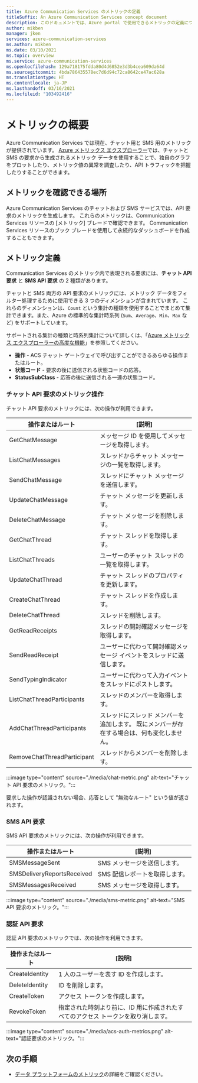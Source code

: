 ```yaml
---
title: Azure Communication Services のメトリックの定義
titleSuffix: An Azure Communication Services concept document
description: このドキュメントでは、Azure portal で使用できるメトリックの定義について説明します。
author: mikben
manager: jken
services: azure-communication-services
ms.author: mikben
ms.date: 03/10/2021
ms.topic: overview
ms.service: azure-communication-services
ms.openlocfilehash: 129a718175fdda80d4d6852e3d3b4cea609da64d
ms.sourcegitcommit: 4bda786435578ec7d6d94c72ca8642ce47ac628a
ms.translationtype: HT
ms.contentlocale: ja-JP
ms.lasthandoff: 03/16/2021
ms.locfileid: "103492416"
---
```

# <a name="metrics-overview"></a>メトリックの概要

Azure Communication Services では現在、チャット用と SMS 用のメトリックが提供されています。 [Azure メトリックス エクスプローラー](../../azure-monitor/essentials/metrics-getting-started.md)では、チャットと SMS の要求から生成されるメトリック データを使用することで、独自のグラフをプロットしたり、メトリック値の異常を調査したり、API トラフィックを把握したりすることができます。

## <a name="where-to-find-metrics"></a>メトリックを確認できる場所

Azure Communication Services のチャットおよび SMS サービスでは、API 要求のメトリックを生成します。 これらのメトリックは、Communication Services リソースの [メトリック] ブレードで確認できます。 Communication Services リソースのブック ブレードを使用して永続的なダッシュボードを作成することもできます。

## <a name="metric-definitions"></a>メトリック定義

Communication Services のメトリック内で表現される要求には、**チャット API 要求** と **SMS API 要求** の 2 種類があります。

チャットと SMS 両方の API 要求のメトリックには、メトリック データをフィルター処理するために使用できる 3 つのディメンションが含まれています。 これらのディメンションは、`Count` という集計の種類を使用することでまとめて集計できます。また、Azure の標準的な集計時系列 (`Sum`、`Average`、`Min`、`Max` など) をサポートしています。

サポートされる集計の種類と時系列集計について詳しくは、「[Azure メトリックス エクスプローラーの高度な機能](../../azure-monitor/essentials/metrics-charts.md#aggregation)」を参照してください。

- **操作** - ACS チャット ゲートウェイで呼び出すことができるあらゆる操作またはルート。
- **状態コード** - 要求の後に送信される状態コードの応答。
- **StatusSubClass** - 応答の後に送信される一連の状態コード。 


### <a name="chat-api-request-metric-operations"></a>チャット API 要求のメトリック操作

チャット API 要求のメトリックには、次の操作が利用できます。

| 操作またはルート    | [説明]                                                                                    |
| -------------------- | ---------------------------------------------------------------------------------------------- |
| GetChatMessage       | メッセージ ID を使用してメッセージを取得します。 |
| ListChatMessages     | スレッドからチャット メッセージの一覧を取得します。 |
| SendChatMessage      | スレッドにチャット メッセージを送信します。 |
| UpdateChatMessage    | チャット メッセージを更新します。 |
| DeleteChatMessage    | チャット メッセージを削除します。 |
| GetChatThread        | チャット スレッドを取得します。 |
| ListChatThreads      | ユーザーのチャット スレッドの一覧を取得します。 |
| UpdateChatThread     | チャット スレッドのプロパティを更新します。 |
| CreateChatThread     | チャット スレッドを作成します。 |
| DeleteChatThread     | スレッドを削除します。 |
| GetReadReceipts      | スレッドの開封確認メッセージを取得します。 |
| SendReadReceipt      | ユーザーに代わって開封確認メッセージ イベントをスレッドに送信します。 |
| SendTypingIndicator           | ユーザーに代わって入力イベントをスレッドにポストします。 |
| ListChatThreadParticipants    | スレッドのメンバーを取得します。 |
| AddChatThreadParticipants     | スレッドにスレッド メンバーを追加します。 既にメンバーが存在する場合は、何も変化しません。 |
| RemoveChatThreadParticipant   | スレッドからメンバーを削除します。 |

:::image type="content" source="./media/chat-metric.png" alt-text="チャット API 要求のメトリック。":::

要求した操作が認識されない場合、応答として "無効なルート" という値が返されます。

### <a name="sms-api-requests"></a>SMS API 要求

SMS API 要求のメトリックには、次の操作が利用できます。

| 操作またはルート    | [説明]                                                                                    |
| -------------------- | ---------------------------------------------------------------------------------------------- |
| SMSMessageSent       | SMS メッセージを送信します。 |
| SMSDeliveryReportsReceived     | SMS 配信レポートを取得します。 |
| SMSMessagesReceived      | SMS メッセージを取得します。 |


:::image type="content" source="./media/sms-metric.png" alt-text="SMS API 要求のメトリック。":::

### <a name="authentication-api-requests"></a>認証 API 要求

認証 API 要求のメトリックでは、次の操作を利用できます。

| 操作またはルート    | [説明]                                                                                    |
| -------------------- | ---------------------------------------------------------------------------------------------- |
| CreateIdentity       | 1 人のユーザーを表す ID を作成します。 |
| DeleteIdentity       | ID を削除します。 |
| CreateToken          | アクセス トークンを作成します。 |
| RevokeToken          | 指定された時刻より前に、ID 用に作成されたすべてのアクセス トークンを取り消します。 |

:::image type="content" source="./media/acs-auth-metrics.png" alt-text="認証要求のメトリック。":::

## <a name="next-steps"></a>次の手順

- [データ プラットフォームのメトリック](../../azure-monitor/essentials/data-platform-metrics.md)の詳細をご確認ください。
